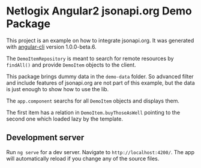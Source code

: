 # Netlogix Angular2 jsonapi.org Demo Package

This project is an example on how to integrate jsonapi.org.
It was generated with [angular-cli](https://github.com/angular/angular-cli) version 1.0.0-beta.6.

The `DemoItemRepository` is meant to search for remote resources by `findAll()` and provide `DemoItem` objects to
the client.

This package brings dummy data in the `demo-data` folder. So advanced filter and include features of jsonapi.org are
not part of this example, but the data is just enough to show how to use the lib.

The `app.component` searchs for all `DemoItem` objects and displays them.

The first item has a relation in `DemoItem.buyThoseAsWell` pointing to the second one which loaded lazy by the template.

## Development server
Run `ng serve` for a dev server. Navigate to `http://localhost:4200/`. The app will automatically reload if you change any of the source files.
